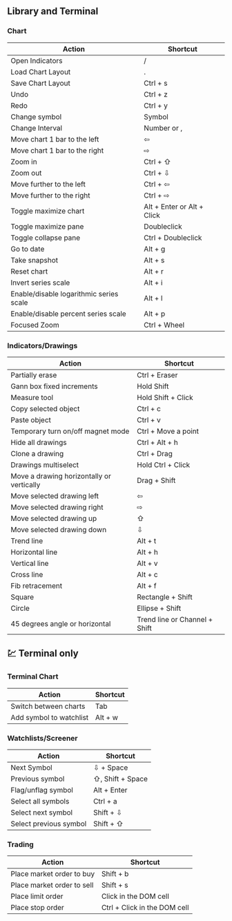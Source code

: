 ## Library and Terminal

### Chart

| Action | Shortcut |
|---|---|
| Open Indicators | / |
| Load Chart Layout | . |
| Save Chart Layout | Ctrl + s |
| Undo | Ctrl + z |
| Redo | Ctrl + y |
| Change symbol | Symbol |
| Change Interval | Number or , |
| Move chart 1 bar to the left | ⇦ |
| Move chart 1 bar to the right | ⇨ |
| Zoom in | Ctrl + ⇧ |
| Zoom out | Ctrl + ⇩ |
| Move further to the left | Ctrl + ⇦ |
| Move further to the right | Ctrl + ⇨ |
| Toggle maximize chart | Alt + Enter or Alt + Click |
| Toggle maximize pane | Doubleclick |
| Toggle collapse pane | Ctrl + Doubleclick |
| Go to date | Alt + g |
| Take snapshot | Alt + s |
| Reset chart | Alt + r |
| Invert series scale | Alt + i |
| Enable/disable logarithmic series scale | Alt + l |
| Enable/disable percent series scale | Alt + p |
| Focused Zoom | Ctrl + Wheel |

### Indicators/Drawings

| Action | Shortcut |
|---|---|
| Partially erase | Ctrl + Eraser |
| Gann box fixed increments | Hold Shift |
| Measure tool | Hold Shift + Click |
| Copy selected object | Ctrl + c |
| Paste object | Ctrl + v |
| Temporary turn on/off magnet mode | Ctrl + Move a point |
| Hide all drawings | Ctrl + Alt + h |
| Clone a drawing | Ctrl + Drag |
| Drawings multiselect | Hold Ctrl + Click |
| Move a drawing horizontally or vertically | Drag + Shift |
| Move selected drawing left | ⇦ |
| Move selected drawing right | ⇨ |
| Move selected drawing up | ⇧ |
| Move selected drawing down | ⇩ |
| Trend line | Alt + t |
| Horizontal line | Alt + h |
| Vertical line | Alt + v |
| Cross line | Alt + c |
| Fib retracement | Alt + f |
| Square | Rectangle + Shift |
| Circle | Ellipse + Shift |
| 45 degrees angle or horizontal | Trend line or Channel + Shift |

## :chart: Terminal only

### Terminal Chart

| Action | Shortcut |
|---|---|
| Switch between charts | Tab |
| Add symbol to watchlist | Alt + w |

### Watchlists/Screener

| Action | Shortcut |
|---|---|
| Next Symbol | ⇩ + Space |
| Previous symbol | ⇧, Shift + Space |
| Flag/unflag symbol | Alt + Enter |
| Select all symbols | Ctrl + a |
| Select next symbol | Shift + ⇩ |
| Select previous symbol | Shift + ⇧ |

### Trading

| Action | Shortcut |
|---|---|
| Place market order to buy | Shift + b |
| Place market order to sell | Shift + s |
| Place limit order | Click in the DOM cell |
| Place stop order | Ctrl + Click in the DOM cell |
